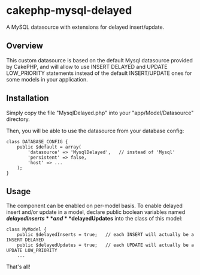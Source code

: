 cakephp-mysql-delayed
=====================

A MySQL datasource with extensions for delayed insert/update.

## Overview

This custom datasource is based on the default Mysql datasource provided by CakePHP, and will allow to use INSERT DELAYED and UPDATE LOW_PRIORITY statements instead of the default INSERT/UPDATE ones for some models in your application.

## Installation

Simply copy the file "MysqlDelayed.php" into your "app/Model/Datasource" directory.

Then, you will be able to use the datasource from your database config:

    class DATABASE_CONFIG {
        public $default = array(
            'datasource' => 'MysqlDelayed',   // instead of 'Mysql'
            'persistent' => false,
            'host' => ...
        );
    }

## Usage

The component can be enabled on per-model basis. To enable delayed insert and/or update in a model, declare public boolean variables named **$delayedInserts** and **$delayedUpdates** into the class of this model:

    class MyModel {
        public $delayedInserts = true;   // each INSERT will actually be a INSERT DELAYED
        public $delayedUpdates = true;   // each UPDATE will actually be a UPDATE LOW_PRIORITY
        ...

That's all!
